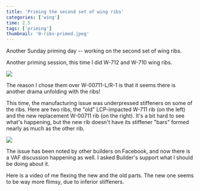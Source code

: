 ```yaml
---
title: 'Priming the second set of wing ribs'
categories: ['wing']
time: 2.5
tags: ['priming']
thumbnail: '0-ribs-primed.jpeg'
---
```


Another Sunday priming day -- working on the second set of wing ribs.

<!-- more -->

Another priming session, this time I did W-712 and W-710 wing ribs.

![](./0-ribs-primed.jpeg)

The reason I chose them over W-00711-L/R-1 is that it seems there is another drama unfolding with the ribs!

This time, the manufacturing issue was underpressed stiffeners on some of the ribs. Here are two ribs, the "old" LCP-impacted W-711 rib (on the left) and the new replacement W-00711 rib (on the right). It's a bit hard to see what's happening, but the new rib doesn't have its stiffener "bars" formed nearly as much as the other rib.

![](./1-stiffeners-underformed.jpeg)

The issue has been noted by other builders on Facebook, and now there is a VAF discussion happening as well. I asked Builder's support what I should be doing about it.

Here is a video of me flexing the new and the old parts. The new one seems to be way more flimsy, due to inferior stiffeners.

<YouTube video="Azl3g-UjlM4" title="Underformed ribs flexing" />

